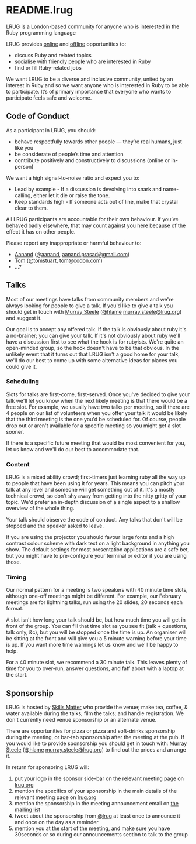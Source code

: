 # README.lrug

LRUG is a London-based community for anyone who is interested in the Ruby programming language

LRUG provides [online](http://lrug.org/mailing-list) and [offline](http://lanyrd.com/series/lrug/) opportunities to:
 * discuss Ruby and related topics
 * socialise with friendly people who are interested in Ruby
 * find or fill Ruby-related jobs

We want LRUG to be a diverse and inclusive community, united by an interest in Ruby and so we want anyone who is interested in Ruby to be able to participate.  It’s of primary importance that everyone who wants to participate feels safe and welcome.

## Code of Conduct

As a participant in LRUG, you should:
 * behave respectfully towards other people — they’re real humans, just like you
 * be considerate of people’s time and attention
 * contribute positively and constructively to discussions (online or in-person)

We want a high signal-to-noise ratio and expect you to: 
 * Lead by example - If a discussion is devolving into snark and name-calling, either let it die or raise the tone.
 * Keep standards high - If someone acts out of line, make that crystal clear to them.

All LRUG participants are accountable for their own behaviour.  If you’ve behaved badly elsewhere, that may count against you here because of the effect it has on other people.

Please report any inappropriate or harmful behaviour to:
 * [Aanand](http://aanandprasad.com/) ([@aanand](http://twitter.com/aanand), [aanand.prasad@gmail.com](mailto:aanand.prasad@gmail.com))
 * [Tom](http://codon.com/) ([@tomstuart](http://twitter.com/tomstuart), [tom@codon.com](mailto:tom@codon.com))
 * …?

## Talks

Most of our meetings have talks from community members and we're always looking for people to give a talk.  If you'd like to give a talk you should get in touch with [Murray Steele](http://h-lame.com/) ([@hlame](http://twitter.com/hlame) [murray.steele@lrug.org](mailto:murray.steele@lrug.org)) and suggest it.

Our goal is to accept any offered talk.  If the talk is obviously about ruby it's a no-brainer; you can give your talk.  If it's not obviously about ruby we'll have a discussion first to see what the hook is for rubyists.  We're quite an open-minded group, so the hook doesn't have to be that obvious.  In the unlikely event that it turns out that LRUG isn't a good home for your talk, we'll do our best to come up with some alternative ideas for places you could give it.

### Scheduling

Slots for talks are first-come, first-served.  Once you've decided to give your talk we'll let you know when the next likely meeting is that there would be a free slot.  For example, we usually have two talks per meeting, so if there are 4 people on our list of volunteers when you offer your talk it would be likely that the third meeting is the one you'd be scheduled for.  Of course, people drop out or aren't available for a specific meeting so you might get a slot sooner.

If there is a specific future meeting that would be most convenient for you, let us know and we'll do our best to accommodate that.

### Content

LRUG is a mixed ability crowd; first-timers just learning ruby all the way up to people that have been using it for years.  This means you can pitch your talk at any level and someone will get something out of it.  It's a mostly technical crowd, so don't shy away from getting into the nitty gritty of your topic.  We'd prefer an in-depth discussion of a single aspect to a shallow overview of the whole thing.

Your talk should observe the code of conduct.  Any talks that don't will be stopped and the speaker asked to leave.

If you are using the projector you should favour large fonts and a high contrast colour scheme with dark text on a light background in anything you show.  The default settings for most presentation applications are a safe bet, but you might have to pre-configure your terminal or editor if you are using those.

### Timing

Our normal pattern for a meeting is two speakers with 40 minute time slots, although one-off meetings might be different.  For example, our February meetings are for lightning talks, run using the 20 slides, 20 seconds each format.

A slot isn’t how long your talk should be, but how much time you will get in front of the group.  You can fill that time slot as you see fit (talk + questions, talk only, &c), but you will be stopped once the time is up.  An organiser will be sitting at the front and will give you a 5 minute warning before your time is up.  If you want more time warnings let us know and we'll be happy to help.

For a 40 minute slot, we recommend a 30 minute talk. This leaves plenty of time for you to over-run, answer questions, and faff about with a laptop at the start.

## Sponsorship

LRUG is hosted by [Skills Matter](http://skillsmatter.com/) who provide the venue; make tea, coffee, & water available during the talks; film the talks; and handle registration.  We don't currently need venue sponsorship or an alternate venue.

There are opportunities for pizza or pizza and soft-drinks sponsorship during the meeting, or bar-tab sponsorship after the meeting at the pub.  If you would like to provide sponsorship you should get in touch with: [Murray Steele](http://h-lame.com/) ([@hlame](http://twitter.com/hlame) [murray.steele@lrug.org](mailto:murray.steele@lrug.org)) to find out the prices and arrange it.

In return for sponsoring LRUG will:
1. put your logo in the sponsor side-bar on the relevant meeting page on [lrug.org](http://lrug.org)
2. mention the specifics of your sponsorship in the main details of the relevant meeting page on [lrug.org](http://lrug.org)
3. mention the sponsorship in the meeting announcement email on [the mailing list](http://lrug.org/mailing-list)
4. tweet about the sponsorship from [@lrug](https://twitter.com/lrug) at least once to announce it and once on the day as a reminder
5. mention you at the start of the meeting, and make sure you have 30seconds or so during our announcements section to talk to the group
